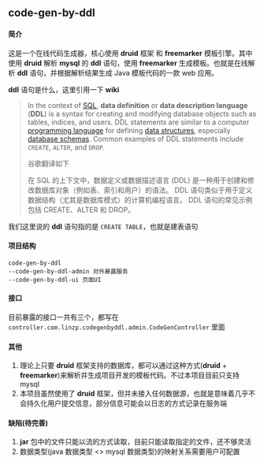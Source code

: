 ## code-gen-by-ddl

#### 简介

这是一个在线代码生成器，核心使用 **druid** 框架 和 **freemarker** 模板引擎。其中使用 **druid** 解析 **mysql** 的 **ddl** 语句，使用 **freemarker** 生成模板。也就是在线解析 **ddl** 语句，并根据解析结果生成 Java 模板代码的一款 web 应用。

**ddl** 语句是什么，这里引用一下 **wiki**

> In the context of [SQL](https://en.wikipedia.org/wiki/SQL), **data definition** or **data description language** (**DDL**) is a syntax for creating and modifying database objects such as tables, indices, and users. DDL statements are similar to a computer [programming language](https://en.wikipedia.org/wiki/Programming_language) for defining [data structures](https://en.wikipedia.org/wiki/Data_structure), especially [database schemas](https://en.wikipedia.org/wiki/Database_schema). Common examples of DDL statements include `CREATE`, `ALTER`, and `DROP`.
>
> 谷歌翻译如下
>
> 在 SQL 的上下文中，数据定义或数据描述语言 (DDL) 是一种用于创建和修改数据库对象（例如表、索引和用户）的语法。 DDL 语句类似于用于定义数据结构（尤其是数据库模式）的计算机编程语言。 DDL 语句的常见示例包括 CREATE、ALTER 和 DROP。

我们这里说的 **ddl** 语句指的是 `CREATE TABLE`，也就是建表语句

#### 项目结构

```
code-gen-by-ddl
--code-gen-by-ddl-admin 对外暴露服务
--code-gen-by-ddl-ui 页面UI
```

#### 接口

目前暴露的接口一共有三个，都写在 `controller.com.linzp.codegenbyddl.admin.CodeGenController` 里面

#### 其他

1. 理论上只要 **druid** 框架支持的数据库，都可以通过这种方式(**druid** + **freemarker**)来解析并生成项目开发的模板代码。不过本项目目前只支持 mysql
2. 本项目虽然使用了 **druid** 框架，但并未接入任何数据源，也就是意味着几乎不会持久化用户提交信息，部分信息可能会以日志的方式记录在服务端

#### 缺陷(待完善)

1. **jar** 包中的文件只能以流的方式读取，目前只能读取指定的文件，还不够灵活
2. 数据类型(java 数据类型 <> mysql 数据类型)的映射关系需要用户可配置